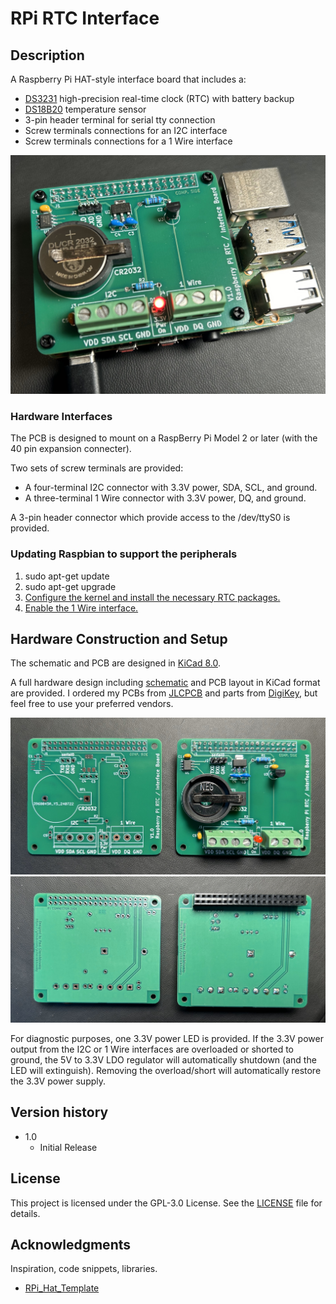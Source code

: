 # RPi RTC Interface

## Description

A Raspberry Pi HAT-style interface board that includes a:
* [DS3231](https://www.analog.com/en/products/ds3231.html) high-precision real-time clock \(RTC\) with battery backup
* [DS18B20](https://www.analog.com/en/products/ds18b20.html) temperature sensor
* 3-pin header terminal for serial tty connection
* Screw terminals connections for an I2C interface
* Screw terminals connections for a 1 Wire interface
<p align="center">
  <img src="Mounted.jpg" alt="Completed hardware"/>
</p>

### Hardware Interfaces

The PCB is designed to mount on a RaspBerry Pi Model 2 or later \(with the 40 pin expansion connecter\).

Two sets of screw terminals are provided:
* A four-terminal I2C connector with 3.3V power, SDA, SCL, and ground. 
* A three-terminal 1 Wire connector with 3.3V power, DQ, and ground.

A 3-pin header connector which provide access to the /dev/ttyS0 is provided.

### Updating Raspbian to support the peripherals

1. sudo apt-get update
2. sudo apt-get upgrade
3. [Configure the kernel and install the necessary RTC packages.](https://pimylifeup.com/raspberry-pi-rtc/)
4. [Enable the 1 Wire interface.](https://www.circuitbasics.com/raspberry-pi-ds18b20-temperature-sensor-tutorial/)

## Hardware Construction and Setup

The schematic and PCB are designed in [KiCad 8.0](https://www.kicad.org/).

A full hardware design including [schematic](schematic.pdf) and PCB layout in KiCad format are provided. I ordered my PCBs from [JLCPCB](https://jlcpcb.com/) and parts from [DigiKey](https://digikey.com), but feel free to use your preferred vendors. 

<p align="center">
  <img src="PCB_front.jpg" alt="PCB front view"/>
  <img src="PCB_rear.jpg" alt="PCB read view"/>
</p>

For diagnostic purposes, one 3.3V power LED is provided. If the 3.3V power output from the I2C or 1 Wire interfaces are overloaded or shorted to ground, the 5V to 3.3V LDO regulator will automatically shutdown (and the LED will extinguish). Removing the overload/short will automatically restore the 3.3V power supply.

## Version history

* 1.0
    * Initial Release

## License

This project is licensed under the GPL-3.0 License. See the [LICENSE](LICENSE) file for details.

## Acknowledgments

Inspiration, code snippets, libraries.
* [RPi_Hat_Template](https://github.com/devbisme/RPi_Hat_Template)


